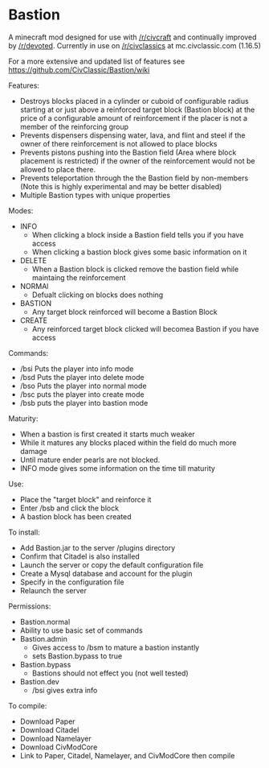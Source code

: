 Bastion
=======
A minecraft mod designed for use with [/r/civcraft](https://old.reddit.com/r/Civcraft/) and continually improved by [/r/devoted](https://old.reddit.com/r/devoted/). Currently in use on [/r/civclassics](https://old.reddit.com/r/Civclassics/) at mc.civclassic.com (1.16.5)

For a more extensive and updated list of features see https://github.com/CivClassic/Bastion/wiki

Features:
 * Destroys blocks placed in a cylinder or cuboid of configurable radius starting at or just above a reinforced target block (Bastion block) at the price of a configurable amount of reinforcement if the placer is not a member of the reinforcing group
 * Prevents dispensers dispensing water, lava, and flint and steel if the owner of there reinforcement is not allowed to place blocks
 * Prevents pistons pushing into the Bastion field (Area where block placement is restricted) if the owner of the reinforcement would not be allowed to place there.
 * Prevents teleportation through the the Bastion field by non-members (Note this is highly experimental and may be better disabled)
 * Multiple Bastion types with unique properties

Modes:
* INFO
  * When clicking a block inside a Bastion field tells you if you have access
  * When clicking a bastion block gives some basic information on it
* DELETE
  * When a Bastion block is clicked remove the bastion field while maintaing the reinforcement
* NORMAl
  * Defualt clicking on blocks does nothing
* BASTION
  * Any target block reinforced will become a Bastion Block
* CREATE
  * Any reinforced target block clicked will becomea  Bastion if you have access


Commands:
 * /bsi Puts the player into info mode
 * /bsd Puts the player into delete mode
 * /bso Puts the player into normal mode
 * /bsc puts the player into create mode
 * /bsb puts the player into bastion mode

Maturity:
 * When a bastion is first created it starts much weaker
 * While it matures any blocks placed within the field do much more damage
 * Until mature ender pearls are not blocked.
 * INFO mode gives some information on the time till maturity

Use:
 * Place the "target block" and reinforce it
 * Enter /bsb and click the block
 * A bastion block has been created


To install:
  * Add Bastion.jar to the server /plugins directory
  * Confirm that Citadel is also installed
  * Launch the server or copy the default configuration file
  * Create a Mysql database and account for the plugin
  * Specify in the configuration file
  * Relaunch the server

Permissions:
 *  Bastion.normal
   * Ability to use basic set of commands
 * Bastion.admin
   * Gives access to /bsm to mature a bastion instantly
   * sets Bastion.bypass to true
 * Bastion.bypass
   * Bastions should not effect you (not well tested)
 * Bastion.dev
   * /bsi gives extra info 

To compile:
 * Download Paper
 * Download Citadel
 * Download Namelayer
 * Download CivModCore
 * Link to Paper, Citadel, Namelayer, and CivModCore then compile
